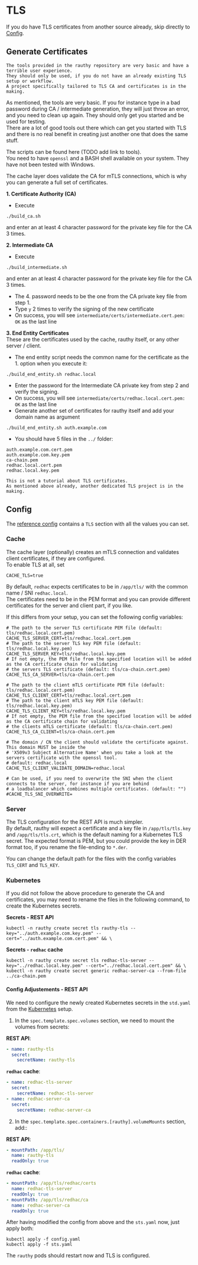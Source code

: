 # TLS 

If you do have TLS certificates from another source already, skip directly to [Config](#config).

## Generate Certificates

```admonish hint
The tools provided in the rauthy repository are very basic and have a terrible user experience.  
They should only be used, if you do not have an already existing TLS setup or workflow.  
A project specifically tailored to TLS CA and certificates is in the making.
```

As mentioned, the tools are very basic. If you for instance type in a bad password during CA / intermediate generation,
they will just throw an error, and you need to clean up again. They should only get you started and be used for testing.  
There are a lot of good tools out there which can get you started with TLS and there is no real benefit in creating 
just another one that does the same stuff.

The scripts can be found here (TODO add link to tools).  
You need to have `openssl` and a BASH shell available on your system. They have not been tested with Windows.

The cache layer does validate the CA for mTLS connections, which is why you can generate a full set of certificates.

**1. Certificate Authority (CA)**  
- Execute
```
./build_ca.sh
```
and enter an at least 4 character password for the private key file for the CA 3 times.

**2. Intermediate CA**
- Execute
```
./build_intermediate.sh
```
  and enter an at least 4 character password for the private key file for the CA 3 times.
- The 4. password needs to be the one from the CA private key file from step 1.
- Type `y` 2 times to verify the signing of the new certificate
- On success, you will see `intermediate/certs/intermediate.cert.pem: OK` as the last line

**3. End Entity Certificates**  
These are the certificates used by the cache, rauthy itself, or any other server / client.
- The end entity script needs the common name for the certificate as the 1. option when you execute it:
```
./build_end_entity.sh redhac.local
```
- Enter the password for the Intermediate CA private key from step 2 and verify the signing.  
- On success, you will see `intermediate/certs/redhac.local.cert.pem: OK` as the last line 
- Generate another set of certificates for rauthy itself and add your domain name as argument
```
./build_end_entity.sh auth.example.com
```
- You should have 5 files in the `../` folder:
```
auth.example.com.cert.pem
auth.example.com.key.pem
ca-chain.pem
redhac.local.cert.pem
redhac.local.key.pem
```

```admonish info
This is not a tutorial about TLS certificates.  
As mentioned above already, another dedicated TLS project is in the making.
```

## Config

The [reference config](../config/config.html) contains a `TLS` section with all the values you can set.

### Cache

The cache layer (optionally) creates an mTLS connection and validates client certificates, if they are configured.  
To enable TLS at all, set

```
CACHE_TLS=true
```

By default, `redhac` expects certificates to be in `/app/tls/` with the common name / SNI `redhac.local`.  
The certificates need to be in the PEM format and you can provide different certificates for the server and client part,
if you like.

If this differs from your setup, you can set the following config variables:

```
# The path to the server TLS certificate PEM file (default: tls/redhac.local.cert.pem)
CACHE_TLS_SERVER_CERT=tls/redhac.local.cert.pem
# The path to the server TLS key PEM file (default: tls/redhac.local.key.pem)
CACHE_TLS_SERVER_KEY=tls/redhac.local.key.pem
# If not empty, the PEM file from the specified location will be added as the CA certificate chain for validating
# the servers TLS certificate (default: tls/ca-chain.cert.pem)
CACHE_TLS_CA_SERVER=tls/ca-chain.cert.pem

# The path to the client mTLS certificate PEM file (default: tls/redhac.local.cert.pem)
CACHE_TLS_CLIENT_CERT=tls/redhac.local.cert.pem
# The path to the client mTLS key PEM file (default: tls/redhac.local.key.pem)
CACHE_TLS_CLIENT_KEY=tls/redhac.local.key.pem
# If not empty, the PEM file from the specified location will be added as the CA certificate chain for validating
# the clients mTLS certificate (default: tls/ca-chain.cert.pem)
CACHE_TLS_CA_CLIENT=tls/ca-chain.cert.pem

# The domain / CN the client should validate the certificate against. This domain MUST be inside the
# 'X509v3 Subject Alternative Name' when you take a look at the servers certificate with the openssl tool.
# default: redhac.local
CACHE_TLS_CLIENT_VALIDATE_DOMAIN=redhac.local

# Can be used, if you need to overwrite the SNI when the client connects to the server, for instance if you are behind
# a loadbalancer which combines multiple certificates. (default: "")
#CACHE_TLS_SNI_OVERWRITE=
```

### Server 

The TLS configuration for the REST API is much simpler.  
By default, rauthy will expect a certificate and a key file in `/app/tls/tls.key` and `/app/tls/tls.crt`, which is the 
default naming for a Kubernetes TLS secret. The expected format is PEM, but you could provide the key in DER format too,
if you rename the file-ending to `*.der`.

You can change the default path for the files with the config variables `TLS_CERT` and `TLS_KEY`.

### Kubernetes

If you did not follow the above procedure to generate the CA and certificates, you may need to rename the files in the
following command, to create the Kubernetes secrets.

**Secrets - REST API**

```
kubectl -n rauthy create secret tls rauthy-tls --key="../auth.example.com.key.pem" --cert="../auth.example.com.cert.pem" && \
``` 

**Secrets - `redhac` cache**

```
kubectl -n rauthy create secret tls redhac-tls-server --key="../redhac.local.key.pem" --cert="../redhac.local.cert.pem" && \
kubectl -n rauthy create secret generic redhac-server-ca --from-file ../ca-chain.pem
``` 

#### Config Adjustements - REST API

We need to configure the newly created Kubernetes secrets in the `std.yaml` from the
[Kubernetes](../getting_started/k8s.md#create-and-apply-the-stateful-set) setup.

1. In the `spec.template.spec.volumes` section, we need to mount the volumes from secrets:

**REST API**:
```yaml
- name: rauthy-tls
  secret:
    secretName: rauthy-tls
```

**`redhac` cache**:
```yaml
- name: redhac-tls-server
  secret:
    secretName: redhac-tls-server
- name: redhac-server-ca
  secret:
    secretName: redhac-server-ca
```

2. In the `spec.template.spec.containers.[rauthy].volumeMounts` section, add::

**REST API**:
```yaml
- mountPath: /app/tls/
  name: rauthy-tls
  readOnly: true
```

**`redhac` cache**:
```yaml
- mountPath: /app/tls/redhac/certs
  name: redhac-tls-server
  readOnly: true
- mountPath: /app/tls/redhac/ca
  name: redhac-server-ca
  readOnly: true
```

After having modified the config from above and the `sts.yaml` now, just apply both:

```
kubectl apply -f config.yaml
kubectl apply -f sts.yaml
```

The `rauthy` pods should restart now and TLS is configured.
